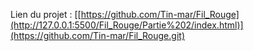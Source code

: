 Lien du projet : [[https://github.com/Tin-mar/Fil_Rouge](http://127.0.0.1:5500/Fil_Rouge/Partie%202/index.html)](https://github.com/Tin-mar/Fil_Rouge.git)
